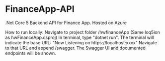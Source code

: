 # FinanceApp-API
.Net Core 5 Backend API for Finance App. Hosted on Azure 



How to run locally:
Navigate to project folder /hwfinanceApp (Same loq5ion as  hwFinanceApp.csproj)
In terminal, type "dotnet run".
The terminal will indicate the base URL: "Now Listening on https://localhost:xxxx"
Navigate to that URL and append /swagger.
The Swagger UI and documented endpoints will be shown.
